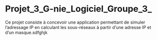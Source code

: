 # Projet_3_G-nie_Logiciel_Groupe_3_
Ce projet consiste à concevoir une application permettant de simuler l’adressage IP en calculant les sous-réseaux à partir d’une adresse IP et d’un masque.sdfghjk 
